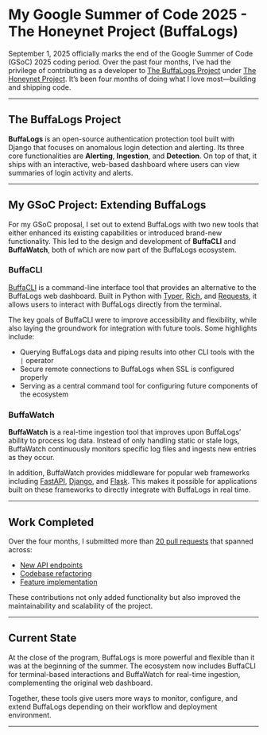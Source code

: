 # My Google Summer of Code 2025 - The Honeynet Project (BuffaLogs)

September 1, 2025 officially marks the end of the Google Summer of Code (GSoC) 2025 coding period. Over the past four months, I’ve had the privilege of contributing as a developer to [The BuffaLogs Project](https://github.com/certego/BuffaLogs) under [The Honeynet Project](https://www.honeynet.org/). It’s been four months of doing what I love most—building and shipping code.  

---

## The BuffaLogs Project

**BuffaLogs** is an open-source authentication protection tool built with Django that focuses on anomalous login detection and alerting. Its three core functionalities are **Alerting**, **Ingestion**, and **Detection**. On top of that, it ships with an interactive, web-based dashboard where users can view summaries of login activity and alerts.  

---

## My GSoC Project: Extending BuffaLogs
For my GSoC proposal, I set out to extend BuffaLogs with two new tools that either enhanced its existing capabilities or introduced brand-new functionality. This led to the design and development of **BuffaCLI** and **BuffaWatch**, both of which are now part of the BuffaLogs ecosystem.  

### BuffaCLI
[BuffaCLI](https://github.com/certego/BuffaLogs/tree/buffacli) is a command-line interface tool that provides an alternative to the BuffaLogs web dashboard. Built in Python with [Typer](https://typer.tiangolo.com/), [Rich](https://github.com/Textualize/rich), and [Requests](https://requests.readthedocs.io/en/latest/), it allows users to interact with BuffaLogs directly from the terminal.  

The key goals of BuffaCLI were to improve accessibility and flexibility, while also laying the groundwork for integration with future tools. Some highlights include:  

- Querying BuffaLogs data and piping results into other CLI tools with the `|` operator  
- Secure remote connections to BuffaLogs when SSL is configured properly  
- Serving as a central command tool for configuring future components of the ecosystem  

### BuffaWatch
**BuffaWatch** is a real-time ingestion tool that improves upon BuffaLogs’ ability to process log data. Instead of only handling static or stale logs, BuffaWatch continuously monitors specific log files and ingests new entries as they occur.  

In addition, BuffaWatch provides middleware for popular web frameworks including [FastAPI](https://fastapi.tiangolo.com/), [Django](https://www.djangoproject.com/), and [Flask](https://flask.palletsprojects.com/en/stable/). This makes it possible for applications built on these frameworks to directly integrate with BuffaLogs in real time.  

---

## Work Completed
Over the four months, I submitted more than [20 pull requests](https://github.com/certego/BuffaLogs/pulls?q=is%3Apr+is%3Aclosed+author%3ANoble-47+) that spanned across:  

- [New API endpoints](https://github.com/certego/BuffaLogs/issues?q=is%3Aclosed+is%3Apr+author%3ANoble-47+feature)  
- [Codebase refactoring](https://github.com/certego/BuffaLogs/issues?q=is%3Aclosed+is%3Apr+author%3ANoble-47+refactor)  
- [Feature implementation](https://github.com/certego/BuffaLogs/issues?q=is%3Aclosed+is%3Apr+author%3ANoble-47+feature)  

These contributions not only added functionality but also improved the maintainability and scalability of the project.  

---

## Current State
At the close of the program, BuffaLogs is more powerful and flexible than it was at the beginning of the summer. The ecosystem now includes BuffaCLI for terminal-based interactions and BuffaWatch for real-time ingestion, complementing the original web dashboard.  

Together, these tools give users more ways to monitor, configure, and extend BuffaLogs depending on their workflow and deployment environment.  

---


